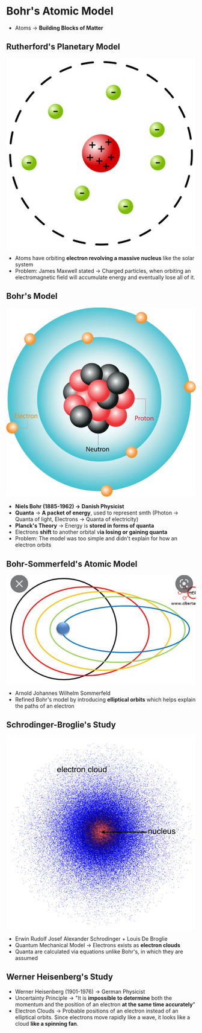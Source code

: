 # Bohr's Atomic Model

- Atoms -> **Building Blocks of Matter**

## Rutherford's Planetary Model

![rutherfords model](https://github.com/AAOOII-RN/Notes/blob/main/Q2/Science/rutherfords.png)
- Atoms have orbiting **electron revolving a massive nucleus** like the solar system
- Problem: James Maxwell stated -> Charged particles, when orbiting an electromagnetic field will accumulate energy and eventually lose all of it.

## Bohr's Model

![bohr's model](https://github.com/AAOOII-RN/Notes/blob/main/Q2/Science/bohrs.png)
- **Niels Bohr (1885-1962) -> Danish Physicist**
- **Quanta** -> **A packet of energy**, used to represent smth (Photon -> Quanta of light, Electrons -> Quanta of electricity)
- **Planck's Theory** -> Energy is **stored in forms of quanta**
- Electrons **shift** to another orbital v**ia losing or gaining quanta**
- Problem: The model was too simple and didn't explain for how an electron orbits

## Bohr-Sommerfeld's Atomic Model

![sommersfelds model](https://github.com/AAOOII-RN/Notes/blob/main/Q2/Science/sommerfeld.png)
- Arnold Johannes Wilhelm Sommerfeld
- Refined Bohr's model by introducing **elliptical orbits** which helps explain the paths of an electron

## Schrodinger-Broglie's Study

![alt text](https://github.com/AAOOII-RN/Notes/blob/main/Q2/Science/schrodinger.png)
- Erwin Rudolf Josef Alexander Schrodinger + Louis De Broglie
- Quantum Mechanical Model -> Electrons exists as **electron clouds**
- Quanta are calculated via equations unlike Bohr's, in which they are assumed

## Werner Heisenberg's Study

- Werner Heisenberg (1901-1976) -> German Physicist
- Uncertainty Principle -> "It is **impossible to determine** both the momentum and the position of an electron **at the same time accurately**"
- Electron Clouds -> Probable positions of an electron instead of an elliptical orbits. Since electrons move rapidly like a wave, it looks like a cloud **like a spinning fan**.